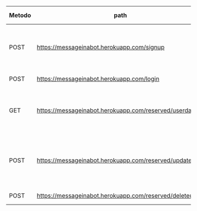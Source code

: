 
| Metodo | path | parametri input | parametri output |
| ------ | ---- | --------------- | ---------------- |
| POST | https://messageinabot.herokuapp.com/signup | name, surname, email, password (image, phone) | success, token |
| POST | https://messageinabot.herokuapp.com/login | email, password | success, token |
| GET | https://messageinabot.herokuapp.com/reserved/userdata | token | success, name, surname, email, image, phone |
| POST | https://messageinabot.herokuapp.com/reserved/updateuser | token, (name, surname, email, password image, phone) | success, log |
| POST | https://messageinabot.herokuapp.com/reserved/deleteuser | token | success, log |
